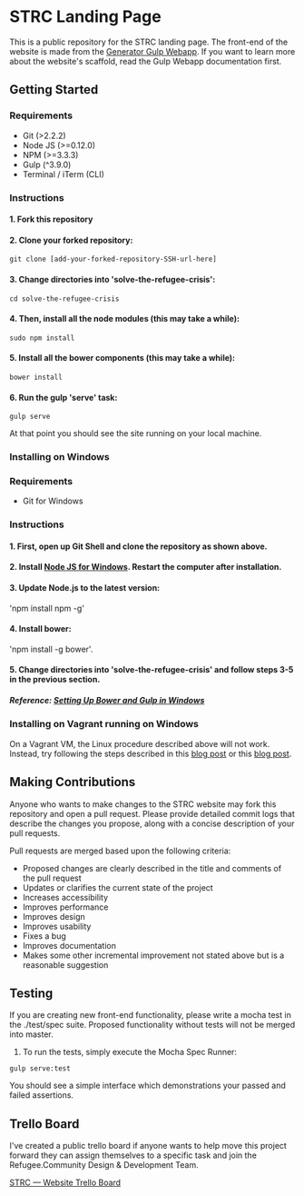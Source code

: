 # STRC Landing Page
This is a public repository for the STRC landing page. The front-end of the website is made from the [Generator Gulp Webapp](https://github.com/yeoman/generator-gulp-webapp). If you want to learn more about the website's scaffold, read the Gulp Webapp documentation first.

## Getting Started
### Requirements

- Git (>2.2.2)
- Node JS (>=0.12.0)
- NPM (>=3.3.3)
- Gulp (^3.9.0)
- Terminal / iTerm (CLI)

### Instructions

#### 1. Fork this repository

#### 2. Clone your forked repository:

`git clone [add-your-forked-repository-SSH-url-here]`

#### 3. Change directories into 'solve-the-refugee-crisis':

`cd solve-the-refugee-crisis`

#### 4. Then, install all the node modules (this may take a while):

`sudo npm install`

#### 5. Install all the bower components (this may take a while):

`bower install`

#### 6. Run the gulp 'serve' task:

`gulp serve`

At that point you should see the site running on your local machine.

### Installing on Windows

### Requirements

- Git for Windows

### Instructions

#### 1. First, open up Git Shell and clone the repository as shown above.

#### 2. Install [Node JS for Windows](nodejs.org). Restart the computer after installation.

#### 3. Update Node.js to the latest version:
'npm install npm -g'

#### 4. Install bower:
'npm install -g bower'.

#### 5. Change directories into 'solve-the-refugee-crisis' and follow steps 3-5 in the previous section.

##### Reference: [Setting Up Bower and Gulp in Windows](https://ruleoftech.com/2015/setting-up-bower-and-gulp-in-windows)

### Installing on Vagrant running on Windows

On a Vagrant VM, the Linux procedure described above will not work. Instead, try following the steps described in this [blog post](http://www.sureshjoshi.com/development/installing-nodejs-vagrant-windows) or this [blog post](http://jmfeurprier.com/2015/10/02/how-to-install-node-js-with-ubuntu-and-vagrant-in-a-synced-folder).  

## Making Contributions
Anyone who wants to make changes to the STRC website may fork this repository and open a pull request. Please provide detailed commit logs that describe the changes you propose, along with a concise description of your pull requests.

 Pull requests are merged based upon the following criteria:

- Proposed changes are clearly described in the title and comments of the pull request
- Updates or clarifies the current state of the project
- Increases accessibility
- Improves performance
- Improves design
- Improves usability
- Fixes a bug
- Improves documentation
- Makes some other incremental improvement not stated above but is a reasonable suggestion

## Testing
If you are creating new front-end functionality, please write a mocha test in the ./test/spec suite. Proposed functionality without tests will not be merged into master.

1. To run the tests, simply execute the Mocha Spec Runner:

`gulp serve:test`

You should see a simple interface which demonstrations your passed and failed assertions.

## Trello Board
I've created a public trello board if anyone wants to help move this project forward they can assign themselves to a specific task and join the Refugee.Community Design & Development Team.

[STRC — Website Trello Board](https://trello.com/b/yDgQXvDZ/strc-website)
